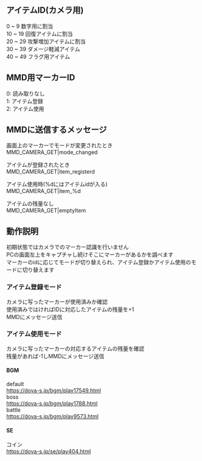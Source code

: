 ## アイテムID(カメラ用)
0 ~ 9 数字用に割当  
10 ~ 19 回復アイテムに割当  
20 ~ 29 攻撃増加アイテムに割当  
30 ~ 39 ダメージ軽減アイテム  
40 ~ 49 フラグ用アイテム  

## MMD用マーカーID
0: 読み取りなし  
1: アイテム登録  
2: アイテム使用  

## MMDに送信するメッセージ
画面上のマーカーでモードが変更されたとき  
MMD_CAMERA_GET|mode_changed  

アイテムが登録されたとき  
MMD_CAMERA_GET|item_registerd  

アイテム使用時(%dにはアイテムidが入る)  
MMD_CAMERA_GET|item_%d  
 
アイテムの残量なし  
MMD_CAMERA_GET|emptyItem 

## 動作説明
初期状態ではカメラでのマーカー認識を行いません  
PCの画面左上をキャプチャし続けそこにマーカーがあるかを調べます  
マーカーのidに応じてモードが切り替えられ、アイテム登録かアイテム使用のモードに切り替えます  

### アイテム登録モード
カメラに写ったマーカーが使用済みか確認  
使用済みではければIDに対応したアイテムの残量を+1  
MMDにメッセージ送信  

### アイテム使用モード  
カメラに写ったマーカーの対応するアイテムの残量を確認  
残量があれば-1しMMDにメッセージ送信  


#### BGM
default  
https://dova-s.jp/bgm/play17549.html  
boss  
https://dova-s.jp/bgm/play1788.html  
battle  
https://dova-s.jp/bgm/play9573.html  

#### SE
コイン  
https://dova-s.jp/se/play404.html  
